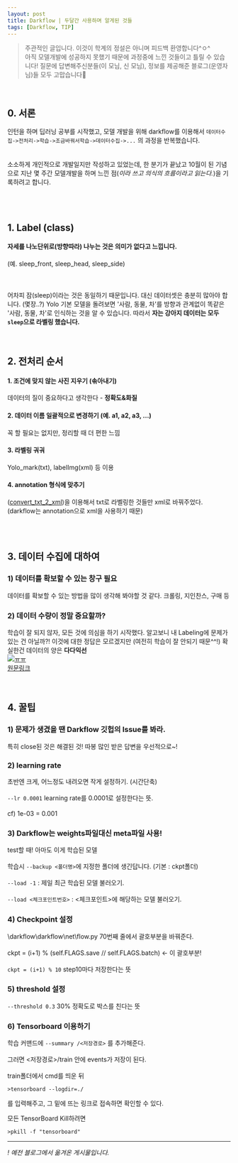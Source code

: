 ```yaml
---
layout: post
title: Darkflow | 두달간 사용하며 알게된 것들
tags: [Darkflow, TIP]
---
```


> 주관적인 글입니다. 이것이 학계의 정설은 아니며 피드백 환영합니다^ㅇ^  
> 아직 모델개발에 성공하지 못했기 때문에 과정중에 느낀 것들이고 틀릴 수 있습니다!
> 질문에 답변해주신분들(이 모님, 신 모님), 정보를 제공해준 블로그(운영자님)들 모두 고맙습니다🙏

<br>

## 0. 서론

인턴을 하며 딥러닝 공부를 시작했고, 모델 개발을 위해 darkflow를 이용해서 `데이터수집->전처리->학습->조금바꿔서학습->데이터수집->...` 의 과정을 반복했습니다.<br>  
<br>
소소하게 개인적으로 개발일지만 작성하고 있었는데, 한 분기가 끝났고 10월이 된 기념으로 지난 몇 주간 모델개발을 하며 느낀 점(_이라 쓰고 의식의 흐름이라고 읽는다._)을 기록하려고 합니다.  
<br>  
<br>

## 1. Label (class)

#### 자세를 나노단위로(방향따라) 나누는 것은 의미가 없다고 느낍니다.
(예. sleep_front, sleep_head, sleep_side)<br>  
<br>  
어차피 잠(sleep)이라는 것은 동일하기 때문입니다. 대신 데이터셋은 충분히 많아야 합니다.  (몇장..?)  Yolo 기본 모델을 돌려보면 '사람, 동물, 차'를 방향과 관계없이 똑같은 '사람, 동물, 차'로 인식하는 것을 알 수 있습니다. 따라서  **자는 강아지 데이터는 모두  `sleep`으로 라벨링 했습니다.**  
  <br>
  <br>

## 2. 전처리 순서
#### 1. 조건에 맞지 않는 사진 지우기 (솎아내기)
데이터의 질이 중요하다고 생각한다 -  **정확도&화질**<br>

#### 2. 데이터 이름 일괄적으로 변경하기 (예. a1, a2, a3, ...)
꼭 할 필요는 없지만, 정리할 때 더 편한 느낌<br>

#### 3. 라벨링 궈궈 
Yolo_mark(txt), labelImg(xml) 등 이용<br>

#### 4. annotation 형식에 맞추기 
([convert_txt_2_xml](https://github.com/ZZANZU/YOLO-convert-txt-2-xml))을 이용해서 txt로 라벨링한 것들만 xml로 바꿔주었다. (darkflow는 annotation으로 xml을 사용하기 때문) 

<br>
  <br>

## 3. 데이터 수집에 대하여

### 1) 데이터를 확보할 수 있는 창구 필요
데이터를 확보할 수 있는 방법을 많이 생각해 봐야할 것 같다. 크롤링, 지인찬스, 구매 등<br>

### 2) 데이터 수량이 정말 중요할까?
학습이 잘 되지 않자, 모든 것에 의심을 하기 시작했다. 알고보니 내 Labeling에 문제가 있는 건 아닐까?! 이것에 대한 정답은 모르겠지만 (여전히 학습이 잘 안되기 때문^^!) 확실한건 데이터의 양은  **다다익선**  
[![ㅠㅠ](https://user-images.githubusercontent.com/37680108/65928930-c96b4f80-e43a-11e9-95f3-c4bba0f1a1d3.PNG)](https://user-images.githubusercontent.com/37680108/65928930-c96b4f80-e43a-11e9-95f3-c4bba0f1a1d3.PNG)  
[원문링크](http://thesciencelife.com/archives/923)  
 <br>
<br>

## 4. 꿀팁

### 1) 문제가 생겼을 땐 Darkflow 깃헙의 Issue를 봐라.
특히 close된 것은 해결된 것! 따봉 많인 받은 답변을 우선적으로~!<br>

### 2) learning rate
초반엔 크게, 어느정도 내려오면 작게 설정하기. (시간단축)  <br>  
`--lr 0.0001` learning rate를 0.0001로 설정한다는 뜻.<br>  
cf) 1e-03 = 0.001<br>

### 3) Darkflow는 weights파일대신 meta파일 사용!
test할 때! 아마도 이게 학습된 모델<br>  
학습시 `--backup <폴더명>`에 지정한 폴더에 생긴답니다. (기본 : ckpt폴더)  <br>  
`--load -1` : 제일 최근 학습된 모델 불러오기.<br>  
`--load <체크포인트번호>` : <체크포인트>에 해당하는 모델 불러오기.<br>

### 4) Checkpoint 설정
\darkflow\darkflow\net\flow.py 70번째 줄에서 괄호부분을 바꿔준다. <br>   
ckpt = (i+1) % (self.FLAGS.save // self.FLAGS.batch) <- 이 괄호부분!  <br>  
`ckpt = (i+1) % 10`  step10마다 저장한다는 뜻<br>

### 5) threshold 설정
`--threshold 0.3`  30% 정확도로 박스를 친다는 뜻<br>

### 6) Tensorboard 이용하기
학습 커맨드에  `--summary /<저장경로>`  를 추가해준다.  <br>  
그러면 <저장경로>/train 안에 events가 저장이 된다.  <br>  
train폴더에서 cmd를 띄운 뒤

```
>tensorboard --logdir=./
```

를 입력해주고, 그 밑에 뜨는 링크로 접속하면 확인할 수 있다.<br>  

모든 TensorBoard Kill하려면
```
>pkill -f "tensorboard"
```

---
_! 예전 블로그에서 옮겨온 게시물입니다._
